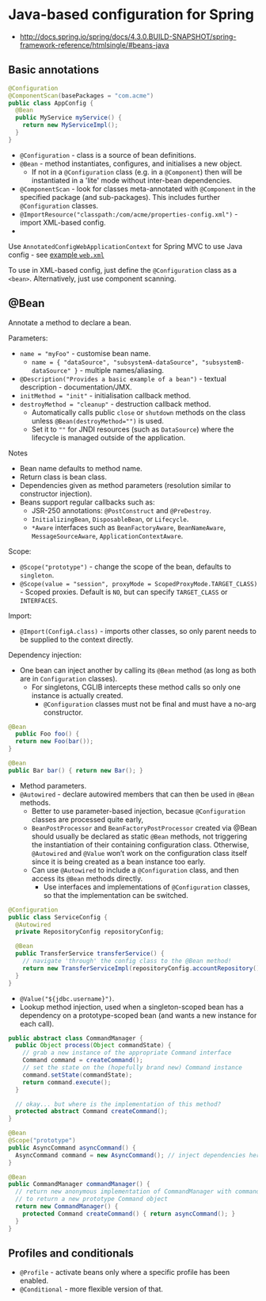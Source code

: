 # Java-based configuration for Spring

* <http://docs.spring.io/spring/docs/4.3.0.BUILD-SNAPSHOT/spring-framework-reference/htmlsingle/#beans-java>

## Basic annotations

```java
@Configuration
@ComponentScan(basePackages = "com.acme")
public class AppConfig {
  @Bean
  public MyService myService() {
    return new MyServiceImpl();
  }
}
```

* `@Configuration` - class is a source of bean definitions.
* `@Bean` - method instantiates, configures, and initialises a new object.
  * If not in a `@Configuration` class (e.g. in a `@Component`)
    then will be instantiated in a 'lite' mode without inter-bean dependencies.
* `@ComponentScan` - look for classes meta-annotated with `@Component` in the specified package (and sub-packages).
  This includes further `@Configuration` classes.
* `@ImportResource("classpath:/com/acme/properties-config.xml")` - import XML-based config.
* 
Use `AnnotatedConfigWebApplicationContext` for Spring MVC to use Java config - see
[example `web.xml`](http://docs.spring.io/spring/docs/4.3.0.BUILD-SNAPSHOT/spring-framework-reference/htmlsingle/#beans-java-instantiating-container-web)

To use in XML-based config, just define the `@Configuration` class as a `<bean>`.  Alternatively, just use component scanning.


## @Bean

Annotate a method to declare a bean.

Parameters:

* `name = "myFoo"` - customise bean name.
  * `name = { "dataSource", "subsystemA-dataSource", "subsystemB-dataSource" }` - multiple names/aliasing.
* `@Description("Provides a basic example of a bean")` - textual description - documentation/JMX.
* `initMethod = "init"` - initialisation callback method.
* `destroyMethod = "cleanup"` - destruction callback method.
  * Automatically calls public `close` or `shutdown` methods on the class unless `@Bean(destroyMethod="")` is used.
  * Set it to `""` for JNDI resources (such as `DataSource`) where the lifecycle is managed outside of the application.

Notes

* Bean name defaults to method name.
* Return class is bean class.
* Dependencies given as method parameters (resolution similar to constructor injection).
* Beans support regular callbacks such as:
  * JSR-250 annotations: `@PostConstruct` and `@PreDestroy`.
  * `InitializingBean`, `DisposableBean`, or `Lifecycle`.
  * `*Aware` interfaces such as `BeanFactoryAware`, `BeanNameAware`, `MessageSourceAware`, `ApplicationContextAware`.

Scope:

* `@Scope("prototype")` - change the scope of the bean, defaults to `singleton`.
* `@Scope(value = "session", proxyMode = ScopedProxyMode.TARGET_CLASS)` - Scoped proxies.  Default is `NO`, but can specify `TARGET_CLASS` or `INTERFACES`.

Import:

* `@Import(ConfigA.class)` - imports other classes, so only parent needs to be supplied to the context directly.

Dependency injection:

* One bean can inject another by calling its `@Bean` method (as long as both are in `Configuration` classes).
  * For singletons, CGLIB intercepts these method calls so only one instance is actually created.
    * `@Configuration` classes must not be final and must have a no-arg constructor.

```java
@Bean
  public Foo foo() {
  return new Foo(bar());
}

@Bean
public Bar bar() { return new Bar(); }
```

* Method parameters.
* `@Autowired` - declare autowired members that can then be used in `@Bean` methods.
  * Better to use parameter-based injection, becasue `@Configuration` classes are processed quite early,
  * `BeanPostProcessor` and `BeanFactoryPostProcessor` created via @Bean should usually be declared as static `@Bean` methods, not triggering the instantiation of their containing configuration class. Otherwise, `@Autowired` and `@Value` won’t work on the configuration class itself since it is being created as a bean instance too early.
  * Can use `@Autowired` to include a `@Configuration` class, and then access its `@Bean` methods directly.
    * Use interfaces and implementations of `@Configuration` classes, so that the implementation can be switched.

```java
@Configuration
public class ServiceConfig {
  @Autowired
  private RepositoryConfig repositoryConfig;

  @Bean
  public TransferService transferService() {
    // navigate 'through' the config class to the @Bean method!
    return new TransferServiceImpl(repositoryConfig.accountRepository());
  }
}
```
 
* `@Value("${jdbc.username}")`.
* Lookup method injection, used when a singleton-scoped bean has a dependency on a prototype-scoped bean (and wants
  a new instance for each call).

```java
public abstract class CommandManager {
  public Object process(Object commandState) {
    // grab a new instance of the appropriate Command interface
    Command command = createCommand();
    // set the state on the (hopefully brand new) Command instance
    command.setState(commandState);
    return command.execute();
  }

  // okay... but where is the implementation of this method?
  protected abstract Command createCommand();
}

@Bean
@Scope("prototype")
public AsyncCommand asyncCommand() {
  AsyncCommand command = new AsyncCommand(); // inject dependencies here as required return command;
}

@Bean
public CommandManager commandManager() {
  // return new anonymous implementation of CommandManager with command() overridden
  // to return a new prototype Command object
  return new CommandManager() {
    protected Command createCommand() { return asyncCommand(); }
  }
}
```

## Profiles and conditionals

* `@Profile` - activate beans only where a specific profile has been enabled.
* `@Conditional` - more flexible version of that.
